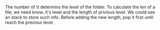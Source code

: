 The number of \t determins the level of the folder. To calculate the len of a file, we need know, it's level and the length of privious level. We could use an stack to store such info. Before adding the new length, pop it first until reach the previour level.